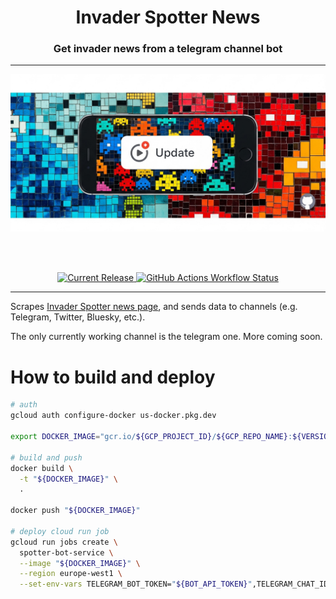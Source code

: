 <h1 align="center">Invader Spotter News</h1>
<h3 align="center">Get invader news from a telegram channel bot</h3>

---

<p align="center">
<img alt="Logo Banner" src="assets/banner.jpg?sanitize=true"/>
</p>

<br/>
<br/>

<p align="center">
<a href="https://github.com/GestaltCaius/telegram-news-chat-bot/releases">
<img alt="Current Release" src="https://img.shields.io/github/release/GestaltCaius/telegram-news-chat-bot.svg"/>
</a>
<a href="https://github.com/GestaltCaius/telegram-news-chat-bot/actions/workflows/release.yml">
<img alt="GitHub Actions Workflow Status" src="https://img.shields.io/github/actions/workflow/status/GestaltCaius/telegram-news-chat-bot/release.yml">
</a>
</p>

---

Scrapes [Invader Spotter news page](https://www.invader-spotter.art/news.php), and sends data to channels (e.g. Telegram, Twitter, Bluesky, etc.).

The only currently working channel is the telegram one. More coming soon.

# How to build and deploy

```sh
# auth
gcloud auth configure-docker us-docker.pkg.dev

export DOCKER_IMAGE="gcr.io/${GCP_PROJECT_ID}/${GCP_REPO_NAME}:${VERSION}"

# build and push
docker build \
  -t "${DOCKER_IMAGE}" \
  .

docker push "${DOCKER_IMAGE}"

# deploy cloud run job
gcloud run jobs create \
  spotter-bot-service \
  --image "${DOCKER_IMAGE}" \
  --region europe-west1 \
  --set-env-vars TELEGRAM_BOT_TOKEN="${BOT_API_TOKEN}",TELEGRAM_CHAT_ID="${TELEGRAM_CHAT_ID}"
```